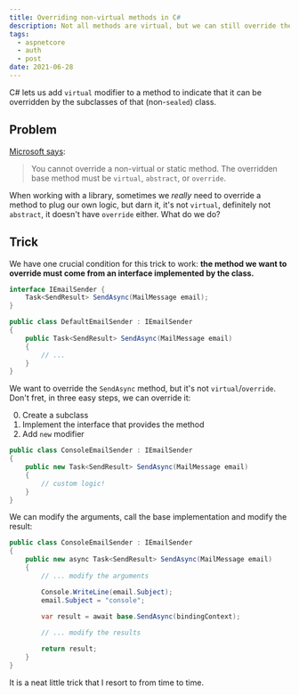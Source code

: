 ```yaml
---
title: Overriding non-virtual methods in C#
description: Not all methods are virtual, but we can still override them (with caveats)
tags:
  - aspnetcore
  - auth
  - post
date: 2021-06-28
---
```


C# lets us add `virtual` modifier to a method to indicate that it can be overridden by the subclasses of that (non-`sealed`) class.

## Problem

[Microsoft says](https://docs.microsoft.com/en-us/dotnet/csharp/language-reference/keywords/override):

> You cannot override a non-virtual or static method. The overridden base method must be `virtual`, `abstract`, or `override`.

When working with a library, sometimes we _really_ need to override a method to plug our own logic, but darn it, it's not `virtual`, definitely not `abstract`, it doesn't have `override` either. What do we do? 

## Trick

We have one crucial condition for this trick to work: **the method we want to override must come from an interface implemented by the class.**

```c#
interface IEmailSender {
    Task<SendResult> SendAsync(MailMessage email);
}

public class DefaultEmailSender : IEmailSender
{
    public Task<SendResult> SendAsync(MailMessage email)
    {
        // ...
    }
}
```

We want to override the `SendAsync` method, but it's not `virtual`/`override`. Don't fret, in three easy steps, we can override it:

0. Create a subclass
1. Implement the interface that provides the method
2. Add `new` modifier

```c#
public class ConsoleEmailSender : IEmailSender
{
    public new Task<SendResult> SendAsync(MailMessage email)
    {
        // custom logic!
    }
}
```

We can modify the arguments, call the base implementation and modify the result:

```c#
public class ConsoleEmailSender : IEmailSender
{
    public new async Task<SendResult> SendAsync(MailMessage email)
    {
        // ... modify the arguments

        Console.WriteLine(email.Subject);
        email.Subject = "console";
        
        var result = await base.SendAsync(bindingContext);

        // ... modify the results

        return result;
    }
}
```

It is a neat little trick that I resort to from time to time.